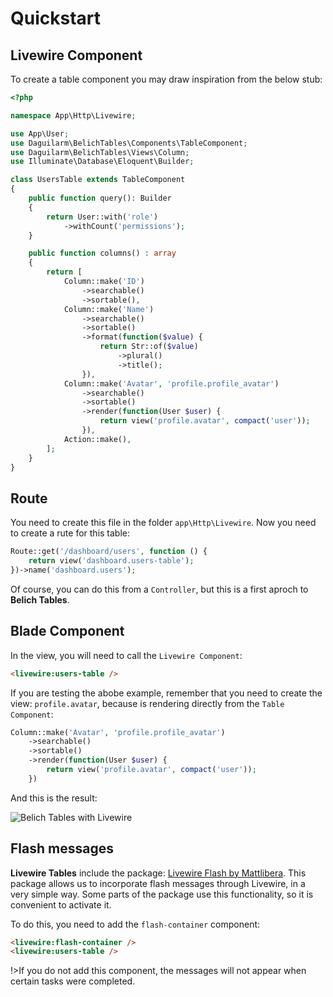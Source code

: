 # Quickstart

## Livewire Component

To create a table component you may draw inspiration from the below stub:

```php 
<?php

namespace App\Http\Livewire;

use App\User;
use Daguilarm\BelichTables\Components\TableComponent;
use Daguilarm\BelichTables\Views\Column;
use Illuminate\Database\Eloquent\Builder;

class UsersTable extends TableComponent
{
    public function query(): Builder
    {
        return User::with('role')
            ->withCount('permissions');
    }

    public function columns() : array
    {
        return [
            Column::make('ID')
                ->searchable()
                ->sortable(),
            Column::make('Name')
                ->searchable()
                ->sortable()
                ->format(function($value) {
                    return Str::of($value)
                        ->plural()
                        ->title();
                }),
            Column::make('Avatar', 'profile.profile_avatar')
                ->searchable()
                ->sortable()
                ->render(function(User $user) {
                    return view('profile.avatar', compact('user'));
                }),
            Action::make(),
        ];
    }
}
```

## Route

You need to create this file in the folder `app\Http\Livewire`. Now you need to create a rute for this table:

```php
Route::get('/dashboard/users', function () {
    return view('dashboard.users-table');
})->name('dashboard.users');
```
Of course, you can do this from a `Controller`, but this is a first aproch to **Belich Tables**.

## Blade Component

In the view, you will need to call the `Livewire Component`:

```html
<livewire:users-table /> 
```

If you are testing the abobe example, remember that you need to create the view: `profile.avatar`, because is rendering directly from the `Table Component`:

```php 
Column::make('Avatar', 'profile.profile_avatar')
    ->searchable()
    ->sortable()
    ->render(function(User $user) {
        return view('profile.avatar', compact('user'));
    })
```

And this is the result:

![Belich Tables with Livewire](../../../_media/belich-tables.png ':class=thumbnail')

## Flash messages

**Livewire Tables** include the package: [Livewire Flash by Mattlibera](https://github.com/mattlibera/livewire-flash). This package allows us to incorporate flash messages through Livewire, in a very simple way. Some parts of the package use this functionality, so it is convenient to activate it.

To do this, you need to add the `flash-container` component:

```html
<livewire:flash-container />
<livewire:users-table />
```

!>If you do not add this component, the messages will not appear when certain tasks were completed.
